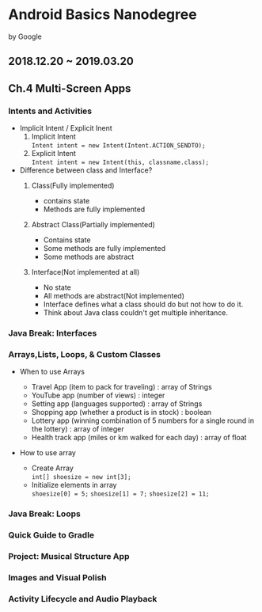 # Android Basics Nanodegree
by Google
## 2018.12.20 ~ 2019.03.20

## Ch.4 Multi-Screen Apps
### Intents and Activities

+ Implicit Intent / Explicit Inent
    1. Implicit Intent\
        <code>Intent intent = new Intent(Intent.ACTION_SENDTO);</code>
    2. Explicit Intent\
        <code>Intent intent = new Intent(this, classname.class);</code>
+ Difference between class and Interface?
    1. Class(Fully implemented)
        - contains state
        - Methods are fully implemented
    
    2. Abstract Class(Partially implemented)
        - Contains state
        - Some methods are fully implemented
        - Some methods are abstract
    
    3. Interface(Not implemented at all)
        - No state
        - All methods are abstract(Not implemented)
        - Interface defines what a class should do but not how to do it.
        - Think about Java class couldn't  get multiple inheritance.


### Java Break: Interfaces
### Arrays,Lists, Loops, & Custom Classes

+ When to use Arrays
    - Travel App (item to pack for traveling) : array of Strings
    - YouTube app (number of views) : integer
    - Setting app (languages supported) : array of Strings
    - Shopping app (whether a product is in stock) : boolean
    - Lottery app (winning combination of 5 numbers for a single round in the lottery) : array of integer
    - Health track app (miles or km walked for each day) : array of float

+ How to use array
    - Create Array\
    <code>int[] shoesize = new int[3];</code>
    - Initialize elements in array\
    <code>shoesize[0] = 5;</code>
    <code>shoesize[1] = 7;</code>
    <code>shoesize[2] = 11;</code>


### Java Break: Loops
### Quick Guide to Gradle
### Project: Musical Structure App
### Images and Visual Polish
### Activity Lifecycle and Audio Playback
